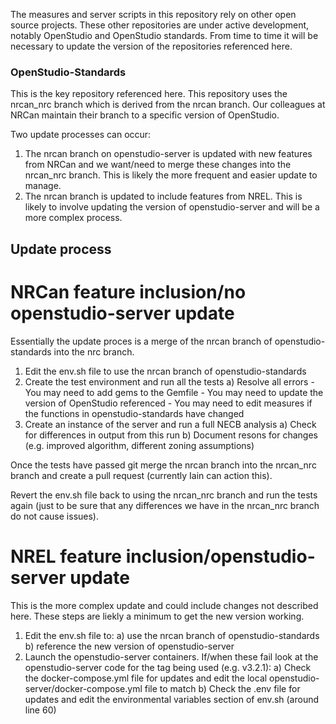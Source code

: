 The measures and server scripts in this repository rely on other open source projects. These other repositories 
are under active development, notably OpenStudio and OpenStudio standards. From time to time it will be necessary 
to update the version of the repositories referenced here.

### OpenStudio-Standards
This is the key repository referenced here. This repository uses the nrcan_nrc branch which is derived from the nrcan 
branch. Our colleagues at NRCan maintain their branch to a specific version of OpenStudio.

Two update processes can occur:
1) The nrcan branch on openstudio-server is updated with new features from NRCan and we want/need to merge these changes 
into the nrcan_nrc branch. This is likely the more frequent and easier update to manage.
2) The nrcan branch is updated to include features from NREL. This is likely to involve updating the version of openstudio-server 
and will be a more complex process. 

## Update process

# NRCan feature inclusion/no openstudio-server update
Essentially the update proces is a merge of the nrcan branch of openstudio-standards into the nrc branch. 

1) Edit the env.sh file to use the nrcan branch of openstudio-standards
2) Create the test environment and run all the tests
    a) Resolve all errors
	    - You may need to add gems to the Gemfile
		- You may need to update the version of OpenStudio referenced
		- You may need to edit measures if the functions in openstudio-standards have changed
3) Create an instance of the server and run a full NECB analysis
    a) Check for differences in output from this run
	b) Document resons for changes (e.g. improved algorithm, different zoning assumptions)
	
Once the tests have passed git merge the nrcan branch into the nrcan_nrc branch and create a pull request 
(currently Iain can action this).

Revert the env.sh file back to using the nrcan_nrc branch and run the tests again (just to be sure that any 
differences we have in the nrcan_nrc branch do not cause issues).

# NREL feature inclusion/openstudio-server update
This is the more complex update and could include changes not described here. These steps are liekly a minimum 
to get the new version working.

1) Edit the env.sh file to:
    a) use the nrcan branch of openstudio-standards
	b) reference the new version of openstudio-server
2) Launch the openstudio-server containers. If/when these fail look at the openstudio-server code for the tag being used (e.g. v3.2.1):
    a) Check the docker-compose.yml file for updates and edit the local openstudio-server/docker-compose.yml file to match
	b) Check the .env file for updates and edit the environmental variables section of env.sh (around line 60)